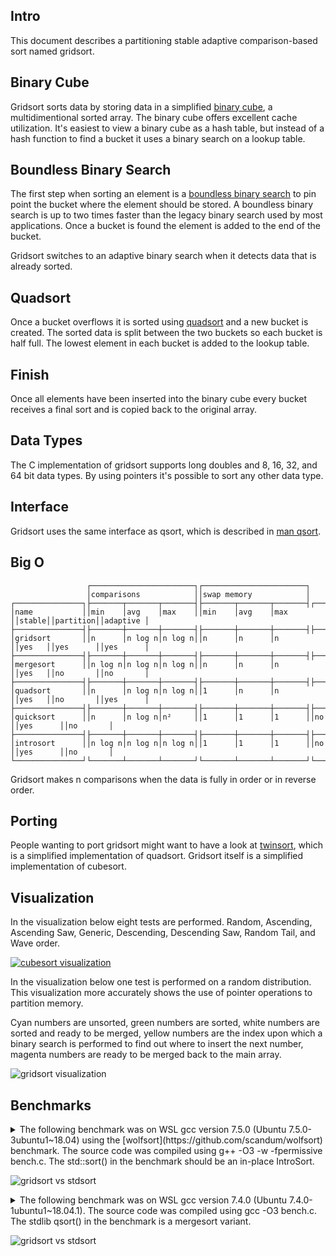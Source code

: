 Intro
-----
This document describes a partitioning stable adaptive comparison-based sort named gridsort.

Binary Cube
-----------
Gridsort sorts data by storing data in a simplified [binary cube](https://github.com/scandum/binary_cube), a multidimentional sorted array. The binary cube offers excellent cache utilization. It's easiest to view a binary cube as a hash table, but instead of a hash function to find a bucket it uses a binary search on a lookup table.

Boundless Binary Search
-----------------------
The first step when sorting an element is a [boundless binary search](https://github.com/scandum/binary_search) to pin point the bucket where the element should be stored. A boundless binary search is up to two times faster than the legacy binary search used by most applications. Once a bucket is found the element is added to the end of the bucket.

Gridsort switches to an adaptive binary search when it detects data that is already sorted.

Quadsort
--------
Once a bucket overflows it is sorted using [quadsort](https://github.com/scandum/quadsort) and a new bucket is created. The sorted data is split between the two buckets so each bucket is half full. The lowest element in each bucket is added to the lookup table.

Finish
------
Once all elements have been inserted into the binary cube every bucket receives a final sort and is copied back to the original array.

Data Types
----------
The C implementation of gridsort supports long doubles and 8, 16, 32, and 64 bit data types. By using pointers it's possible to sort any other data type.

Interface
---------
Gridsort uses the same interface as qsort, which is described in [man qsort](https://man7.org/linux/man-pages/man3/qsort.3p.html).

Big O
-----
```cobol
                 ┌───────────────────────┐┌───────────────────────┐
                 │comparisons            ││swap memory            │
┌───────────────┐├───────┬───────┬───────┤├───────┬───────┬───────┤┌──────┐┌─────────┐┌─────────┐
│name           ││min    │avg    │max    ││min    │avg    │max    ││stable││partition││adaptive │
├───────────────┤├───────┼───────┼───────┤├───────┼───────┼───────┤├──────┤├─────────┤├─────────┤
│gridsort       ││n      │n log n│n log n││n      │n      │n      ││yes   ││yes      ││yes      │
├───────────────┤├───────┼───────┼───────┤├───────┼───────┼───────┤├──────┤├─────────┤├─────────┤
│mergesort      ││n log n│n log n│n log n││n      │n      │n      ││yes   ││no       ││no       │
├───────────────┤├───────┼───────┼───────┤├───────┼───────┼───────┤├──────┤├─────────┤├─────────┤
│quadsort       ││n      │n log n│n log n││1      │n      │n      ││yes   ││no       ││yes      │
├───────────────┤├───────┼───────┼───────┤├───────┼───────┼───────┤├──────┤├─────────┤├─────────┤
│quicksort      ││n      │n log n│n²     ││1      │1      │1      ││no    ││yes      ││no       │
├───────────────┤├───────┼───────┼───────┤├───────┼───────┼───────┤├──────┤├─────────┤├─────────┤
│introsort      ││n log n│n log n│n log n││1      │1      │1      ││no    ││yes      ││no       │
└───────────────┘└───────┴───────┴───────┘└───────┴───────┴───────┘└──────┘└─────────┘└─────────┘
```

Gridsort makes n comparisons when the data is fully in order or in reverse order.

Porting
-------
People wanting to port gridsort might want to have a look at [twinsort](https://github.com/scandum/twinsort), which is a simplified implementation of quadsort. Gridsort itself is a simplified implementation of cubesort.

Visualization
-------------
In the visualization below eight tests are performed. Random, Ascending, Ascending Saw, Generic,
Descending, Descending Saw, Random Tail, and Wave order.

[![cubesort visualization](https://github.com/scandum/gridsort/blob/main/cubesort.gif)](https://www.youtube.com/watch?v=DHC1qnV4mao)

In the visualization below one test is performed on a random distribution. This visualization more accurately shows the use of pointer operations to partition memory.

Cyan numbers are unsorted, green numbers are sorted, white numbers are sorted and ready to be
merged, yellow numbers are the index upon which a binary search is performed to find out where
to insert the next number, magenta numbers are ready to be merged back to the main array.

![gridsort visualization](https://github.com/scandum/gridsort/blob/main/gridsort.gif)

Benchmarks
----------

<details><summary>The following benchmark was on WSL gcc version 7.5.0 (Ubuntu 7.5.0-3ubuntu1~18.04) using the [wolfsort](https://github.com/scandum/wolfsort) benchmark.
The source code was compiled using g++ -O3 -w -fpermissive bench.c. The std::sort() in the benchmark should be an in-place IntroSort.</summary>
|      Name |    Items | Type |     Best |  Average | Repetitions |     Distribution |
| --------- | -------- | ---- | -------- | -------- | ----------- | ---------------- |
| std::sort |  1000000 |  128 | 0.110756 | 0.111165 |           1 |     random order |
|  gridsort |  1000000 |  128 | 0.104944 | 0.105506 |           1 |     random order |

|      Name |    Items | Type |     Best |  Average | Repetitions |     Distribution |
| --------- | -------- | ---- | -------- | -------- | ----------- | ---------------- |
| std::sort |  1000000 |   64 | 0.065638 | 0.065886 |           1 |     random order |
|  gridsort |  1000000 |   64 | 0.054830 | 0.055245 |           1 |     random order |

|      Name |    Items | Type |     Best |  Average | Repetitions |     Distribution |
| --------- | -------- | ---- | -------- | -------- | ----------- | ---------------- |
| std::sort |  1000000 |   32 | 0.064990 | 0.065196 |           1 |     random order |
|  gridsort |  1000000 |   32 | 0.053937 | 0.054295 |           1 |     random order |
|           |          |      |          |          |             |                  |
| std::sort |  1000000 |   32 | 0.011424 | 0.011780 |           1 |  ascending order |
|  gridsort |  1000000 |   32 | 0.003396 | 0.003469 |           1 |  ascending order |
|           |          |      |          |          |             |                  |
| std::sort |  1000000 |   32 | 0.033669 | 0.033935 |           1 |    ascending saw |
|  gridsort |  1000000 |   32 | 0.013438 | 0.013535 |           1 |    ascending saw |
|           |          |      |          |          |             |                  |
| std::sort |  1000000 |   32 | 0.030115 | 0.030396 |           1 |    generic order |
|  gridsort |  1000000 |   32 | 0.016028 | 0.016220 |           1 |    generic order |
|           |          |      |          |          |             |                  |
| std::sort |  1000000 |   32 | 0.008769 | 0.008950 |           1 | descending order |
|  gridsort |  1000000 |   32 | 0.003706 | 0.003814 |           1 | descending order |
|           |          |      |          |          |             |                  |
| std::sort |  1000000 |   32 | 0.025817 | 0.026060 |           1 |   descending saw |
|  gridsort |  1000000 |   32 | 0.012219 | 0.012422 |           1 |   descending saw |
|           |          |      |          |          |             |                  |
| std::sort |  1000000 |   32 | 0.044224 | 0.044493 |           1 |      random tail |
|  gridsort |  1000000 |   32 | 0.015914 | 0.016011 |           1 |      random tail |
|           |          |      |          |          |             |                  |
| std::sort |  1000000 |   32 | 0.055512 | 0.055722 |           1 |      random half |
|  gridsort |  1000000 |   32 | 0.029508 | 0.029627 |           1 |      random half |
|           |          |      |          |          |             |                  |
| std::sort |  1000000 |   32 | 0.028018 | 0.028512 |           1 |         unstable |
|  gridsort |  1000000 |   32 | 0.012377 | 0.012522 |           1 |           stable |
</details>

![gridsort vs stdsort](https://github.com/scandum/gridsort/blob/main/gridsort_vs_stdsort.png)

<details><summary>The following benchmark was on WSL gcc version 7.4.0 (Ubuntu 7.4.0-1ubuntu1~18.04.1).
The source code was compiled using gcc -O3 bench.c. The stdlib qsort() in the benchmark is a mergesort variant.</summary>

|      Name |    Items | Type |     Best |  Average | Comparisons |     Distribution |
| --------- | -------- | ---- | -------- | -------- | ----------- | ---------------- |
|     qsort |   100000 |  128 | 0.019153 | 0.020135 |     1536181 |     random order |
|  gridsort |   100000 |  128 | 0.013082 | 0.013162 |     1645873 |     random order |

|      Name |    Items | Type |     Best |  Average | Comparisons |     Distribution |
| --------- | -------- | ---- | -------- | -------- | ----------- | ---------------- |
|     qsort |   100000 |   64 | 0.009234 | 0.009487 |     1536491 |     random order |
|  gridsort |   100000 |   64 | 0.006838 | 0.006893 |     1655053 |     random order |

|      Name |    Items | Type |     Best |  Average | Comparisons |     Distribution |
| --------- | -------- | ---- | -------- | -------- | ----------- | ---------------- |
|     qsort |   100000 |   32 | 0.008624 | 0.008857 |     1536634 |     random order |
|  gridsort |   100000 |   32 | 0.006446 | 0.006574 |     1649039 |     random order |
|           |          |      |          |          |             |                  |
|     qsort |   100000 |   32 | 0.002276 | 0.002438 |      815024 |  ascending order |
|  gridsort |   100000 |   32 | 0.000697 | 0.000717 |      202485 |  ascending order |
|           |          |      |          |          |             |                  |
|     qsort |   100000 |   32 | 0.003065 | 0.003215 |      915019 |    ascending saw |
|  gridsort |   100000 |   32 | 0.002185 | 0.002204 |      639891 |    ascending saw |
|           |          |      |          |          |             |                  |
|     qsort |   100000 |   32 | 0.006438 | 0.006661 |     1532339 |    generic order |
|  gridsort |   100000 |   32 | 0.002879 | 0.002920 |     1151399 |    generic order |
|           |          |      |          |          |             |                  |
|     qsort |   100000 |   32 | 0.002308 | 0.002514 |      853904 | descending order |
|  gridsort |   100000 |   32 | 0.000713 | 0.000726 |      200036 | descending order |
|           |          |      |          |          |             |                  |
|     qsort |   100000 |   32 | 0.002736 | 0.002949 |     1063907 |   descending saw |
|  gridsort |   100000 |   32 | 0.001871 | 0.001916 |      841945 |   descending saw |
|           |          |      |          |          |             |                  |
|     qsort |   100000 |   32 | 0.003904 | 0.004116 |     1012028 |      random tail |
|  gridsort |   100000 |   32 | 0.002155 | 0.002187 |      627734 |      random tail |
|           |          |      |          |          |             |                  |
|     qsort |   100000 |   32 | 0.005655 | 0.005864 |     1200835 |      random half |
|  gridsort |   100000 |   32 | 0.003736 | 0.003776 |     1001698 |      random half |
|           |          |      |          |          |             |                  |
|     qsort |   100000 |   32 | 0.003005 | 0.003460 |     1209200 |           stable |
|  gridsort |   100000 |   32 | 0.001975 | 0.002004 |      867862 |           stable |
</details>

![gridsort vs stdsort](https://github.com/scandum/gridsort/blob/main/gridsort_vs_qsort.png)
